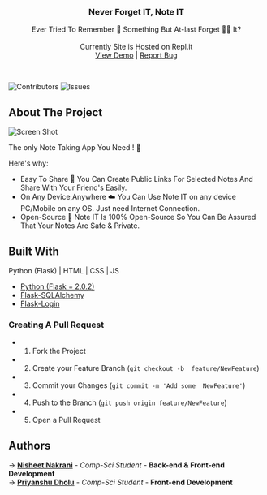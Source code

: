 <br/>
<p align="center">
  <h3 align="center">Never Forget IT,
Note IT</h3>

  <p align="center">
    Ever Tried To Remember 🤔 Something But
At-last Forget 🤦‍♂️ It?
    <br/>
    <br/>
    Currently Site is Hosted on Repl.it
    <br/>
    <a href="https://noteit.nisheet.repl.co/">View Demo</a>
    |
    <a href="https://github.com/NisheetNakrani/NOTE-IT-APP/issues">Report Bug</a>
  </p>
  
  <br/>
  
</p>

![Contributors](https://img.shields.io/github/contributors/NisheetNakrani/NOTE-IT-APP?color=dark-green) ![Issues](https://img.shields.io/github/issues/NisheetNakrani/NOTE-IT-APP) 

## About The Project

![Screen Shot](https://i.ibb.co/DkNx6x0/Final-Home-Page.png)

The only Note Taking App You Need ! 📒

Here's why:

* Easy To Share 👥
You Can Create Public Links For Selected Notes And Share With Your Friend's Easily.
* On Any Device,Anywhere ☁️
You Can Use Note IT on any device PC/Mobile on any OS. Just need Internet Connection.
* Open-Source 🙌
Note IT Is 100% Open-Source So You Can Be Assured That Your Notes Are Safe & Private.


## Built With

Python (Flask) | HTML | CSS | JS

* [Python (Flask = 2.0.2)](https://pypi.org/project/Flask/)
* [Flask-SQLAlchemy](https://pypi.org/project/Flask-SQLAlchemy/)
* [Flask-Login](https://pypi.org/project/Flask-Login/)


### Creating A Pull Request

* 1. Fork the Project
* 2. Create your Feature Branch (`git checkout -b 
    feature/NewFeature`)
* 3. Commit your Changes (`git commit -m 'Add some 
 NewFeature'`)
* 4. Push to the Branch (`git push origin feature/NewFeature`)
* 5. Open a Pull Request

## Authors

-> [**Nisheet Nakrani**](https://github.com/NisheetNakrani) - *Comp-Sci Student* - **Back-end & Front-end Development** </br>
-> [**Priyanshu Dholu**](https://github.com/Priyanshu-Dholu) - *Comp-Sci Student* - **Front-end Development**

